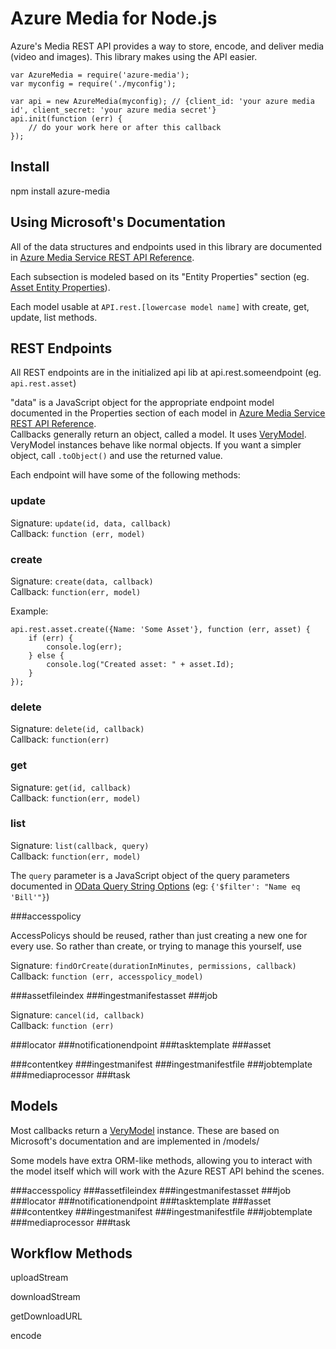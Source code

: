 # Azure Media for Node.js

Azure's Media REST API provides a way to store, encode, and deliver media (video and images).
This library makes using the API easier.

    var AzureMedia = require('azure-media');
    var myconfig = require('./myconfig');

    var api = new AzureMedia(myconfig); // {client_id: 'your azure media id', client_secret: 'your azure media secret'} 
    api.init(function (err) {
        // do your work here or after this callback
    });

## Install

npm install azure-media

## Using Microsoft's Documentation

All of the data structures and endpoints used in this library are documented in [Azure Media Service REST API Reference](http://msdn.microsoft.com/en-us/library/windowsazure/hh973617.aspx).

Each subsection is modeled based on its "Entity Properties" section (eg. [Asset Entity Properties](http://msdn.microsoft.com/en-us/library/windowsazure/hh974277.aspx#asset_entity_properties)).

Each model usable at `API.rest.[lowercase model name]` with create, get, update, list methods.

## REST Endpoints

All REST endpoints are in the initialized api lib at api.rest.someendpoint (eg. `api.rest.asset`)

"data" is a JavaScript object for the appropriate endpoint model documented in the Properties section of each model in [Azure Media Service REST API Reference](http://msdn.microsoft.com/en-us/library/windowsazure/hh973617.aspx).  
Callbacks generally return an object, called a model. It uses [VeryModel](https://github.com/fritzy/VeryModel). VeryModel instances behave like normal objects. If you want a simpler object, call `.toObject()` and use the returned value.

Each endpoint will have some of the following methods:

### update
Signature: `update(id, data, callback)`  
Callback: `function (err, model)`

### create
Signature: `create(data, callback)`  
Callback: `function(err, model)`

Example:

    api.rest.asset.create({Name: 'Some Asset'}, function (err, asset) {
        if (err) {
            console.log(err);
        } else {
            console.log("Created asset: " + asset.Id);
        }
    });

### delete
Signature: `delete(id, callback)`  
Callback: `function(err)`

### get
Signature: `get(id, callback)`  
Callback: `function(err, model)`

### list
Signature: `list(callback, query)`  
Callback: `function(err, model)`

The `query` parameter is a JavaScript object of the query parameters documented in [OData Query String Options](http://www.odata.org/documentation/odata-v2-documentation/uri-conventions/#4_Query_String_Options) (eg: `{'$filter': "Name eq 'Bill'"}`)

###accesspolicy

AccessPolicys should be reused, rather than just creating a new one for every use.
So rather than create, or trying to manage this yourself, use

Signature: `findOrCreate(durationInMinutes, permissions, callback)`  
Callback: `function (err, accesspolicy_model)`

###assetfileindex
###ingestmanifestasset
###job

Signature: `cancel(id, callback)`  
Callback: `function (err)`

###locator
###notificationendpoint
###tasktemplate
###asset


###contentkey
###ingestmanifest
###ingestmanifestfile
###jobtemplate
###mediaprocessor
###task

## Models

Most callbacks return a [VeryModel](https://github.com/fritzy/VeryModel) instance.
These are based on Microsoft's documentation and are implemented in /models/

Some models have extra ORM-like methods, allowing you to interact with the model itself which will work with the Azure REST API behind the scenes.

###accesspolicy
###assetfileindex
###ingestmanifestasset
###job
###locator
###notificationendpoint
###tasktemplate
###asset
###contentkey
###ingestmanifest
###ingestmanifestfile
###jobtemplate
###mediaprocessor
###task

## Workflow Methods

uploadStream

downloadStream

getDownloadURL

encode
